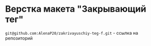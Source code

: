 # Верстка макета "Закрывающий тег"

`git@github.com:AlenaP20/zakrivayuschiy-teg-f.git` - ссылка на репозиторий

